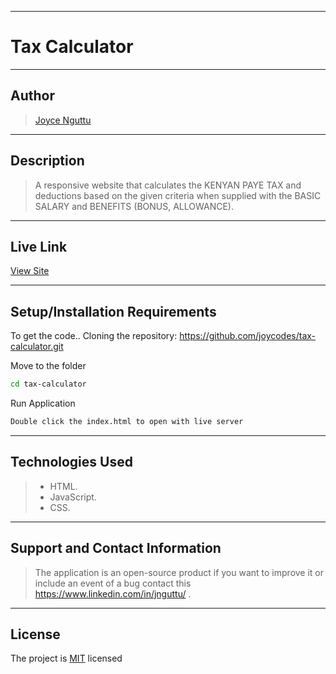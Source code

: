 ***

# Tax Calculator

---

## Author
> [Joyce Nguttu](https://github.com/joycodes)
***

## Description
>A responsive website that calculates the KENYAN PAYE TAX and deductions based on the given criteria when supplied with the BASIC SALARY and BENEFITS (BONUS, ALLOWANCE).

---


## Live Link
[View Site](https://joycodes.github.io/tax-calculator//)

***

## Setup/Installation Requirements
To get the code..
Cloning the repository:
 https://github.com/joycodes/tax-calculator.git
  
Move to the folder
  ```bash
  cd tax-calculator
  ```
Run Application
  ```bash 
Double click the index.html to open with live server
  ``` 

---

## Technologies Used
>* HTML.
>* JavaScript.
>* CSS.
 
---

## Support and Contact Information
> The application is an open-source product if you  want to improve it or include an event of a bug  contact this
> https://www.linkedin.com/in/jnguttu/ .
***
## License
The project is [MIT](LICENSE) licensed 
